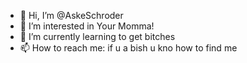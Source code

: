 - 👋 Hi, I’m @AskeSchroder
- 👀 I’m interested in Your Momma!
- 🌱 I’m currently learning to get bitches
- 📫 How to reach me: if u a bish u kno how to find me

<!---
AskeSchroder/AskeSchroder is a ✨ special ✨ repository because its `README.md` (this file) appears on your GitHub profile.
You can click the Preview link to take a look at your changes.
--->

